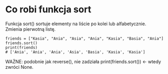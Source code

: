# Co robi funkcja sort  
Funkcja sort() sortuje elementy na liście po kolei lub alfabetycznie.  
Zmienia pierwotną listę.

```
friends = ["Kasia", "Ania", "Asia", "Ania", "Kasia", "Basia", "Ania"]
friends.sort()
print(friends)
# ['Ania', 'Ania', 'Ania', 'Asia', 'Basia', 'Kasia', 'Kasia']
```

WAŻNE: podobnie jak reverse(), nie zadziała print(friends.sort()) <- wtedy zwróci None.
